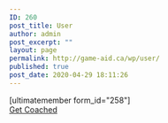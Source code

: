```yaml
---
ID: 260
post_title: User
author: admin
post_excerpt: ""
layout: page
permalink: http://game-aid.ca/wp/user/
published: true
post_date: 2020-04-29 18:11:26
---
```

[ultimatemember form_id="258"]		
			<a href="#" role="button">
						Get Coached
					</a>